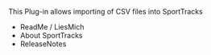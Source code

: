 This Plug-in allows importing of CSV files into SportTracks

  * ReadMe / LiesMich
  * About SportTracks
  * ReleaseNotes